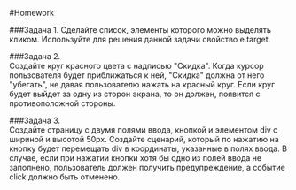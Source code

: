 #Homework 

###Задача 1. 
Сделайте список, элементы которого можно выделять кликом.
Используйте для решения данной задачи свойство e.target.

###Задача 2.  
Создайте круг красного цвета с надписью "Скидка".
Когда курсор пользователя будет приближаться к ней,
"Скидка" должна от него "убегать", не давая пользователю
 нажать на красный круг.
Если круг будет выйдет за одну из сторон экрана, то
он должен, появится с противоположной стороны.

###Задача 3.  
Создайте страницу с двумя полями ввода, кнопкой и элементом div с шириной и высотой 50px. 
Создайте сценарий, который по нажатию на кнопку будет перемещать div в координаты,
указанные в полях ввода.
В случае, если при нажатии кнопки хотя бы одно из полей ввода не заполнено,
пользователь должен получить предупреждение,
а событие click должно быть отменено. 

